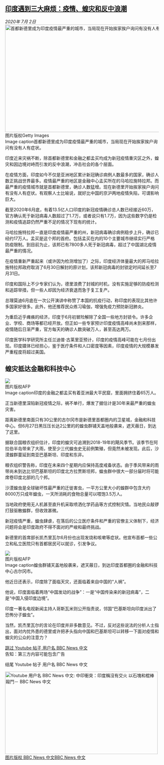 <!--1593722798000-->
[印度遇到三大麻烦：疫情、蝗灾和反中浪潮](http://www.bbc.com/zhongwen/simp/world-53254537)
------

<div><i>2020年 7月 2日</i></div><div><div class="story-body__inner" property="articleBody"><div class="media-landscape has-caption full-width lead"><span class="image-and-copyright-container"><img class="js-image-replace" alt="首都新德里成为印度疫情最严重的城市，当局现在开始挨家挨户询问有没有人有症状。" src="https://images.weserv.nl/?url=ichef.bbci.co.uk/news/640/cpsprodpb/14DA/production/_113183350_53254537.jpg" width="624" height="351"><span class="off-screen">图片版权</span><span class="story-image-copyright">Getty Images</span></span><figcaption class="media-caption"><span class="off-screen">Image caption</span><span class="media-caption__text">首都新德里成为印度疫情最严重的城市，当局现在开始挨家挨户询问有没有人有症状。</span></figcaption></div><p class="story-body__introduction">印度近来灾祸不断，除首都新德里和金融之都孟买均成为新冠疫情重灾区之外，蝗灾和因边境对峙而引发的反中浪潮，冲击社会的各个层面。</p><div id="bbccom_mpu_3" class="bbccom_slot mpu-ad" aria-hidden="true"><div class="bbccom_advert"></div></div><p>在疫情方面，印度如今不仅是亚洲地区累计新冠确诊病例人数最多的国家，确诊人数正挑战世界最多。疫情最严重的地区是金融中心孟买所在的马哈拉施特拉邦。而最严重的疫情城市就是首都新德里，确诊人数猛增。现在新德里开始挨家挨户询问有没有人有症状。有观察人士比喻说，就好比中国的京沪两地疫情失陷，可谓影响巨大。</p><p>截至2020年6月底，有着13.5亿人口印度的新冠疫情确诊总人数已经接近60万，官方确认死于新冠病毒人数超过了1.7万，或者说只有1.7万，因为这些数字仍是检测和疫情追踪仍然严重不足的情况下现有的统计。</p><div id="bbccom_mpu_1_2" class="bbccom_slot mpu-ad" aria-hidden="true"><div class="bbccom_advert"></div></div><p>马哈拉施特拉邦一直是印度疫情最严重的州，新冠病毒确诊病例稳步上升，确诊已经约17万人。孟买是这个邦的首府。包括孟买在内的10个主要城市继续实行严格防疫限制。到目前为止，该邦已有7800多人死于新冠病毒，超过了中国湖北疫情最严重的情况。</p><p>在疫情重新严重起来（或许因为检测增加了）之际，印度经济体量最大的邦马哈拉施特拉邦政府取消了6月30日解封的原计划，该邦新冠病毒的封锁定时间延长至7月31日。</p><p>印度和国际上不少专家们认为，德里浪费了封城的时机，没有实施足够的防疫检测和追踪举措，但一些人却因为经济衰退而急于复工复产。</p><p>总理莫迪6月底在一次公开演讲中称赞了本国的抗疫行动，称印度的表现比其他许多国家好很多。此外，他还推荐民众练习瑜伽，增强免疫力预防新冠肺炎。</p><p>为重启近乎瘫痪的经济，印度于6月初冒险解除了全国一些地方封锁令。许多企业、学校、商场等都已经开放。但正如一些专家预计印度疫情高峰尚未到来那样，疫情随后日渐严重，官方每天的确诊人数突破万人，甚至高达两万。</p><p>印度医学科学研究所主任兰迪普·古莱里亚预计，印度的疫情高峰可能在七月份出现。印度媒体已经担心，鉴于医疗条件和人口密度等因素，印度疫情的大规模暴发严重程度将超过美国。</p><h2 class="story-body__crosshead">蝗灾抵达金融和科技中心</h2><div class="media-landscape has-caption full-width"><span class="image-and-copyright-container"><img src="https://images.weserv.nl/?url=ichef.bbci.co.uk/news/640/cpsprodpb/3BEA/production/_113183351_53254537.jpg"><br><span class="off-screen">图片版权</span><span class="story-image-copyright">AFP</span></span><figcaption class="media-caption"><span class="off-screen">Image caption</span><span class="media-caption__text">印度的金融之都孟买有着亚洲最大平民窟，里面拥挤住着65万人。</span></figcaption></div><p>正当新德里深陷新冠疫情之际，祸不单行，爆发了据估计是30年来最严重的蝗虫灾害。</p><p>距离新德里南面只有30公里的古尔冈市是新德里首都圈内的卫星城，金融和科技中心。但6月27日黑压压长达2公里的的蝗虫群铺天盖地般袭来，遮天蔽日，到达了这里。</p><p>据联合国粮农组织估计，印度的蝗灾可追溯到2018-19年的飓风季节。该季节在阿拉伯半岛带来了大雨，使至少三代蝗虫史无前例繁殖，但竟然未被发现。此后，沙漠蝗群蔓延到南亚巴基斯坦、印度和东非。</p><p>粮农组织警告称，印度在未来四个星期内应保持高度戒备状态。由于季风带来的雨带尚未到达比邻巴基斯坦的印度北方拉贾斯坦邦，蝗虫群中很大一部分届时将可能席卷印度北部的几个邦。</p><p>沙漠蝗虫是全球破坏性最严重的迁徙害虫，一平方公里大小的蝗群中包含大约8000万只成年蝗虫，一天所消耗的食物总量可以喂饱3.5万人。</p><p>当地政府使用无人机甚至直升机采取喷洒化学药品等方式控制灾情。当地民众敲锣打鼓驱散蝗群，但收效甚微。</p><p>新冠疫情严重，蝗虫肆虐，在落后的公立医疗条件和严重的官僚主义体制下，经济问题将会是印度政府不得不面对的严峻和最终挑战。</p><p>新德里的首席部长凯杰里瓦尔6月份也出现发烧和咳嗽等症状。他宣布首都一些公立和私立医院只有首都居民可以就诊，引发争议。</p><div class="media-landscape has-caption full-width"><span class="image-and-copyright-container"><img src="https://images.weserv.nl/?url=ichef.bbci.co.uk/news/640/cpsprodpb/F1F2/production/_113183916_whatsubject.jpg"><br><span class="off-screen">图片版权</span><span class="story-image-copyright">AFP</span></span><figcaption class="media-caption"><span class="off-screen">Image caption</span><span class="media-caption__text">蝗虫群铺天盖地般袭来，遮天蔽日，到达印度首都圈的金融和科技中心古尔冈市。</span></figcaption></div><p>他近日还表示，印度除了面临天灾，还面临着来自中国的“人祸”。</p><p>他说，印度面临着两场“中国发动的战争”：一是“中国传染来的新冠病毒”，二是“中国入侵印度边境”。</p><p>印度一著名电视新闻主持人哥斯瓦米则公开指责说，邻国“巴基斯坦向印度派出了恐怖分子蝗虫”。</p><p>当然，凯杰里瓦尔的言论在印度并非多数意见。不过，反对这些说法的分析人士指出，面对内忧外患的德里或许把矛头指向中国和巴基斯坦可以转移一下面对疫情和蝗灾的公众的注意力？</p><div class="social-embed"><div class="social-embed-post social-embed-youtube"><div class="embed embed-iframe" data-iframe="&lt;iframe width=&quot;480&quot; height=&quot;270&quot; src=&quot;https://www.youtube.com/embed/HDw4qupd8dY?feature=oembed&quot; frameborder=&quot;0&quot; allow=&quot;accelerometer; autoplay; encrypted-media; gyroscope; picture-in-picture&quot; allowfullscreen&gt;&lt;/iframe&gt;"><div class="embed-region embed-core-hidden" role="region" aria-label="Youtube 用户名 BBC News 中文"><a class="off-screen jump-link" href="#jump-linkhttps://www.youtube.com/watch?v=HDw4qupd8dY">跳过 Youtube 帖子  用户名 BBC News 中文</a><div class="embed embed-iframe-inner youtube-video"></div><div class="media-with-caption__caption embed-youtube-warning">告知：第三方内容可能包含广告</div><p class="off-screen" id="jump-linkhttps://www.youtube.com/watch?v=HDw4qupd8dY" tabindex="-1">结尾 Youtube 帖子  用户名 BBC News 中文</p></div></div><noscript><div class="embed-image-wrap" style="max-width: 500px"><a href="https://www.youtube.com/watch?v=HDw4qupd8dY"><div class="media-landscape full-width embed-screenshot-nonejs"><span class="image-and-copyright-container"><img class="js-image-replace" alt="Youtube 用户名 BBC News 中文: 中印衝突：印度稱沒有交火 以石塊和棍棒毆鬥－ BBC News 中文" src="https://images.weserv.nl/?url=ichef.bbci.co.uk/news/1024/socialembed/https://www.youtube.com/watch?v=HDw4qupd8dY~/zhongwen/simp/world-53254537" width="500" height="269"><span class="off-screen">图片版权 BBC News 中文</span><span class="story-image-copyright" aria-hidden="true">BBC News 中文</span></span></div></a></div></noscript></div></div></div></div>
